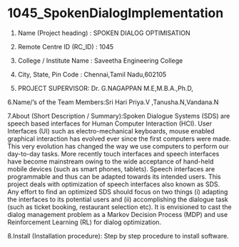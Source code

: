 # 1045_SpokenDialogImplementation
1. Name (Project heading) : SPOKEN DIALOG OPTIMISATION

2. Remote Centre ID (RC_ID) : 1045

3. College / Institute Name : Saveetha Engineering College

4. City, State, Pin Code : Chennai,Tamil Nadu,602105

5. PROJECT SUPERVISOR: Dr. G.NAGAPPAN M.E,M.B.A.,Ph.D,

6.Name/’s of the Team Members:Sri Hari Priya.V ,Tanusha.N,Vandana.N 	

7.About (Short Description / Summary):Spoken Dialogue Systems (SDS) are speech based interfaces for Human Computer Interaction (HCI). User Interfaces (UI) such as electro-mechanical keyboards, mouse enabled graphical interaction has evolved ever since the first computers were made. This very evolution has changed the way we use computers to perform our day-to-day tasks. More recently touch  interfaces and speech interfaces have become mainstream owing to the wide acceptance of hand-held mobile devices (such as smart phones, tablets). Speech interfaces are programmable and thus can be adapted towards its intended users. This project deals with optimization of speech interfaces also known as SDS. Any effort to find an optimized SDS should focus on two things (i) adapting the interfaces to its potential users and (ii) accomplishing the dialogue task (such as ticket booking, restaurant selection etc). It is envisioned to cast the dialog management problem as a Markov Decision Process (MDP) and use Reinforcement Learning (RL) for dialog optimization.

8.Install (Installation procedure): Step by step procedure to install software.
